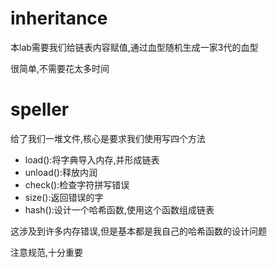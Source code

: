 # inheritance

本lab需要我们给链表内容赋值,通过血型随机生成一家3代的血型

很简单,不需要花太多时间



# speller

给了我们一堆文件,核心是要求我们使用写四个方法

* load():将字典导入内存,并形成链表
* unload():释放内润
* check():检查字符拼写错误
* size():返回错误的字
* hash():设计一个哈希函数,使用这个函数组成链表



这涉及到许多内存错误,但是基本都是我自己的哈希函数的设计问题

注意规范,十分重要



